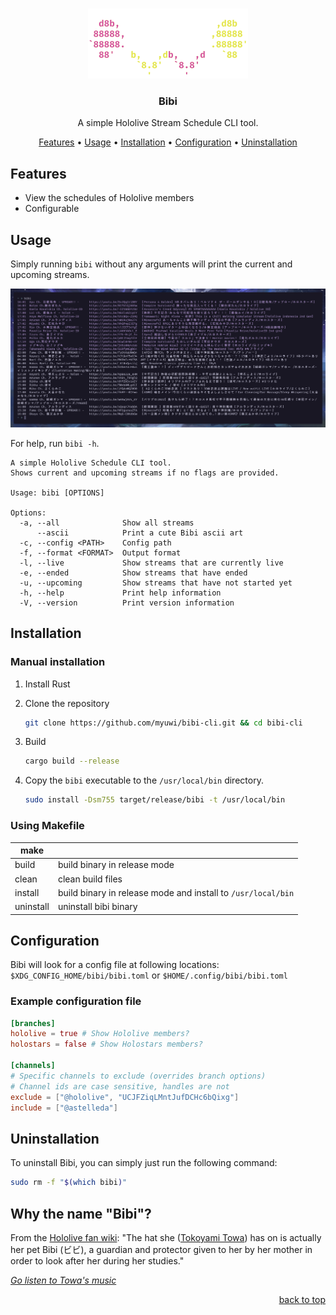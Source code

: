 <div align="top"></div>
<br />
<div align="center">

![Bibi](assets/Bibi.png)

### Bibi

A simple Hololive Stream Schedule CLI tool.

[Features](#features)
•
[Usage](#usage)
•
[Installation](#installation)
•
[Configuration](#configuration)
•
[Uninstallation](#uninstallation)

</div>

## Features

- View the schedules of Hololive members
- Configurable

## Usage

Simply running `bibi` without any arguments will print the current and upcoming streams.

![Usage](assets/usage.png)

For help, run `bibi -h`.

```
A simple Hololive Schedule CLI tool.
Shows current and upcoming streams if no flags are provided.

Usage: bibi [OPTIONS]

Options:
  -a, --all              Show all streams
      --ascii            Print a cute Bibi ascii art
  -c, --config <PATH>    Config path
  -f, --format <FORMAT>  Output format
  -l, --live             Show streams that are currently live
  -e, --ended            Show streams that have ended
  -u, --upcoming         Show streams that have not started yet
  -h, --help             Print help information
  -V, --version          Print version information
```

## Installation

### Manual installation

1. Install Rust
2. Clone the repository

   ```sh
   git clone https://github.com/myuwi/bibi-cli.git && cd bibi-cli
   ```

3. Build

   ```sh
   cargo build --release
   ```

4. Copy the `bibi` executable to the `/usr/local/bin` directory.

   ```sh
   sudo install -Dsm755 target/release/bibi -t /usr/local/bin
   ```

### Using Makefile

| make      |                                                              |
| --------- | ------------------------------------------------------------ |
| build     | build binary in release mode                                 |
| clean     | clean build files                                            |
| install   | build binary in release mode and install to `/usr/local/bin` |
| uninstall | uninstall bibi binary                                        |

## Configuration

Bibi will look for a config file at following locations: `$XDG_CONFIG_HOME/bibi/bibi.toml` or `$HOME/.config/bibi/bibi.toml`

### Example configuration file

```toml
[branches]
hololive = true # Show Hololive members?
holostars = false # Show Holostars members?

[channels]
# Specific channels to exclude (overrides branch options)
# Channel ids are case sensitive, handles are not
exclude = ["@hololive", "UCJFZiqLMntJufDCHc6bQixg"]
include = ["@astelleda"]
```

## Uninstallation

To uninstall Bibi, you can simply just run the following command:

```sh
sudo rm -f "$(which bibi)"
```

## Why the name "Bibi"?

From the [Hololive fan wiki][towa-wiki]: "The hat she ([Tokoyami Towa][towa-yt]) has on is actually her pet Bibi (ビビ), a guardian and protector given to her by her mother in order to look after her during her studies."

[_Go listen to Towa's music_][towa-music]

<p align="right"><a href="#top">back to top</a></p>

[towa-wiki]: https://hololive.wiki/wiki/Tokoyami_Towa
[towa-yt]: https://www.youtube.com/channel/UC1uv2Oq6kNxgATlCiez59hw
[towa-music]: https://youtu.be/F1_OQXNF8b8
